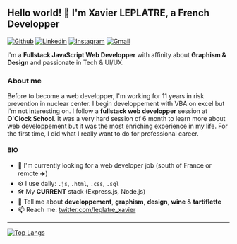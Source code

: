 ## Hello world! :wave: I'm Xavier LEPLATRE, a French Developper

[![Github](https://img.shields.io/badge/-Github-000?style=flat&logo=Github&logoColor=white)](https://github.com/xavier-leplatre)
[![Linkedin](https://img.shields.io/badge/-LinkedIn-blue?style=flat&logo=Linkedin&logoColor=white)](https://www.linkedin.com/in/xavier-leplatre-54b733218/)
[![Instagram](https://img.shields.io/badge/-Instagram-c13584?style=flat&labelColor=c13584&logo=instagram&logoColor=white)](https://www.instagram.com/xavierleplatre/)
[![Gmail](https://img.shields.io/badge/-Gmail-c14438?style=flat&logo=Gmail&logoColor=white)](mailto:xavier.graphdesign@gmail.com)

I'm a **Fullstack JavaScript Web Developper** with affinity about **Graphism & Design** and passionate in Tech & UI/UX.

### About me

Before to become a web developper, I'm working for 11 years in risk prevention in nuclear center. I begin developpement with VBA on excel but I'm not interesting on.
I follow a **fullstack web developper** session at **O'Clock School**. It was a very hard session of 6 month to learn more about web developpement but it was the most
enriching experience in my life. For the first time, I did what I really want to do for professional career.

#### BIO

- :rocket: I'm currently looking for a web developer job (south of France or remote :airplane:)
- :gear: I use daily: `.js`, `.html`, `.css`, `.sql`
- :hammer_and_wrench: My **CURRENT** stack (Express.js, Node.js) 
- :speech_balloon: Tell me about **developpement**, **graphism**, **design**, **wine** & **tartiflette**
- :mailbox: Reach me: [twitter.com/leplatre_xavier](https://twitter.com/leplatre_xavier)

---

[![Top Langs](https://github-readme-stats.vercel.app/api/top-langs/?username=xavier-leplatre&theme=tokyonight)](https://github.com/xavier-leplatre/github-readme-stats)

<!---
Xavier-LEPLATRE/Xavier-LEPLATRE is a ✨ special ✨ repository because its `README.md` (this file) appears on your GitHub profile.
You can click the Preview link to take a look at your changes.
--->
